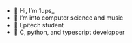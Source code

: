 - 👋 Hi, I’m 1ups_
- 👀 I’m into computer science and music
- 🌌 Epitech student
- 🌱 C, python, and typescript developper
